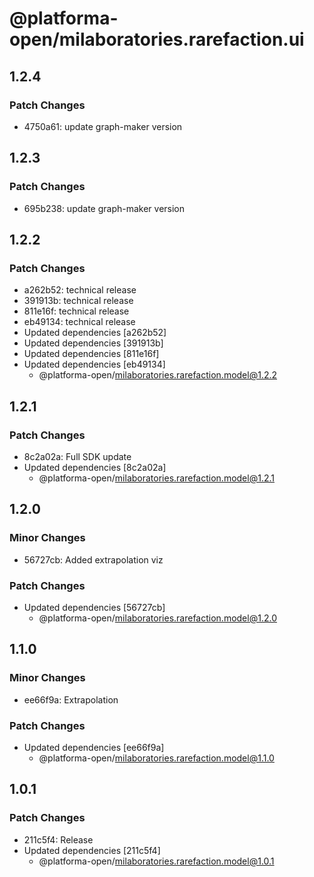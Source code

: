# @platforma-open/milaboratories.rarefaction.ui

## 1.2.4

### Patch Changes

- 4750a61: update graph-maker version

## 1.2.3

### Patch Changes

- 695b238: update graph-maker version

## 1.2.2

### Patch Changes

- a262b52: technical release
- 391913b: technical release
- 811e16f: technical release
- eb49134: technical release
- Updated dependencies [a262b52]
- Updated dependencies [391913b]
- Updated dependencies [811e16f]
- Updated dependencies [eb49134]
  - @platforma-open/milaboratories.rarefaction.model@1.2.2

## 1.2.1

### Patch Changes

- 8c2a02a: Full SDK update
- Updated dependencies [8c2a02a]
  - @platforma-open/milaboratories.rarefaction.model@1.2.1

## 1.2.0

### Minor Changes

- 56727cb: Added extrapolation viz

### Patch Changes

- Updated dependencies [56727cb]
  - @platforma-open/milaboratories.rarefaction.model@1.2.0

## 1.1.0

### Minor Changes

- ee66f9a: Extrapolation

### Patch Changes

- Updated dependencies [ee66f9a]
  - @platforma-open/milaboratories.rarefaction.model@1.1.0

## 1.0.1

### Patch Changes

- 211c5f4: Release
- Updated dependencies [211c5f4]
  - @platforma-open/milaboratories.rarefaction.model@1.0.1
